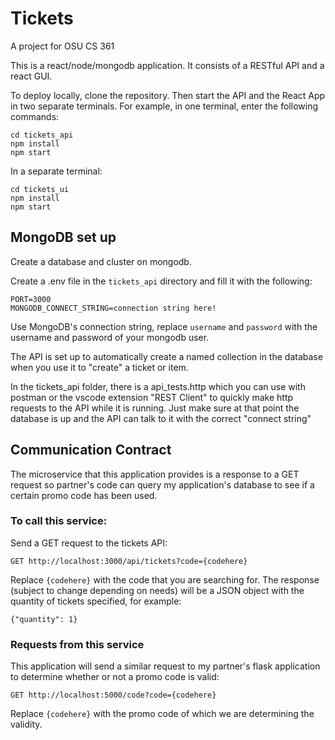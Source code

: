 # Tickets
A project for OSU CS 361

This is a react/node/mongodb application. It consists of a RESTful API and a react GUI.

To deploy locally, clone the repository. Then start the API and the React App in two separate terminals. For example, in one terminal, enter the following commands:

```
cd tickets_api
npm install
npm start
```
In a separate terminal:
```
cd tickets_ui
npm install
npm start
```

## MongoDB set up

Create a database and cluster on mongodb. 

Create a .env file in the `tickets_api` directory and fill it with the following:
```
PORT=3000
MONGODB_CONNECT_STRING=connection string here!
```
Use MongoDB's connection string, replace `username` and `password` with the username and password of your mongodb user.

The API is set up to automatically create a named collection in the database when you use it to "create" a ticket or item. 

In the tickets_api folder, there is a api_tests.http which you can use with postman or the vscode extension "REST Client" to quickly make http requests to the API while it is running. Just make sure at that point the database is up and the API can talk to it with the correct "connect string"

## Communication Contract 

The microservice that this application provides is a response to a GET request so partner's code can query my application's database to see if a certain promo code has been used. 

### To call this service:

Send a GET request to the tickets API:

```
GET http://localhost:3000/api/tickets?code={codehere}
```

Replace `{codehere}` with the code that you are searching for. The response (subject to change depending on needs) will be a JSON object with the quantity of tickets specified, for example:

`{"quantity": 1}`

### Requests from this service

This application will send a similar request to my partner's flask application to determine whether or not a promo code is valid:

```
GET http://localhost:5000/code?code={codehere}
```

Replace `{codehere}` with the promo code of which we are determining the validity. 